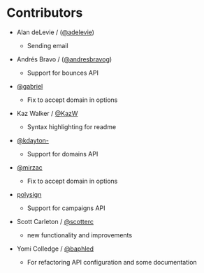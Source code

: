# Contributors

* Alan deLevie / ([@adelevie](http://github.com/adelevie))
  * Sending email

* Andrés Bravo / ([@andresbravog](http://github.com/andresbravog))
  * Support for bounces API

* [@gabriel](http://github.com/gabriel)
  * Fix to accept domain in options

* Kaz Walker / [@KazW](http://github.com/KazW>)
  * Syntax highlighting for readme


* [@kdayton-](http://github.com/kdayton->)
  * Support for domains API

* [@mirzac](http://github.com/mirzac>)
  * Fix to accept domain in options

* [polysign](http://github.com/polysign)
  * Support for campaigns API

* Scott Carleton / [@scotterc](http://github.com/scotterc)
  * new functionality and improvements

* Yomi Colledge / [@baphled](http://github.com/baphled)
  * For refactoring API configuration and some documentation